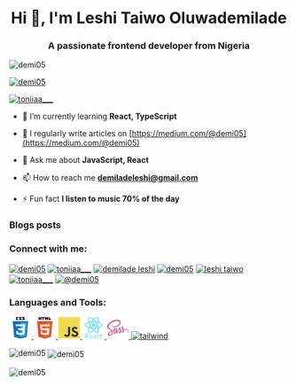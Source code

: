 <h1 align="center">Hi 👋, I'm Leshi Taiwo Oluwademilade</h1>
<h3 align="center">A passionate frontend developer from Nigeria</h3>

<p align="left"> <img src="https://komarev.com/ghpvc/?username=demi05&label=Profile%20views&color=0e75b6&style=flat" alt="demi05" /> </p>

<p align="left"> <a href="https://github.com/ryo-ma/github-profile-trophy"><img src="https://github-profile-trophy.vercel.app/?username=demi05" alt="demi05" /></a> </p>

<p align="left"> <a href="https://twitter.com/toniiaa___" target="blank"><img src="https://img.shields.io/twitter/follow/toniiaa___?logo=twitter&style=for-the-badge" alt="toniiaa___" /></a> </p>

- 🌱 I’m currently learning **React, TypeScript**

- 📝 I regularly write articles on [https://medium.com/@demi05](https://medium.com/@demi05)

- 💬 Ask me about **JavaScript, React**

- 📫 How to reach me **demiladeleshi@gmail.com**

- ⚡ Fun fact **I listen to music 70% of the day**

### Blogs posts
<!-- BLOG-POST-LIST:START -->
<!-- BLOG-POST-LIST:END -->

<h3 align="left">Connect with me:</h3>
<p align="left">
<a href="https://codepen.io/demi05" target="blank"><img align="center" src="https://raw.githubusercontent.com/rahuldkjain/github-profile-readme-generator/master/src/images/icons/Social/codepen.svg" alt="demi05" height="30" width="40" /></a>
<a href="https://twitter.com/toniiaa___" target="blank"><img align="center" src="https://raw.githubusercontent.com/rahuldkjain/github-profile-readme-generator/master/src/images/icons/Social/twitter.svg" alt="toniiaa___" height="30" width="40" /></a>
<a href="https://linkedin.com/in/demilade leshi" target="blank"><img align="center" src="https://raw.githubusercontent.com/rahuldkjain/github-profile-readme-generator/master/src/images/icons/Social/linked-in-alt.svg" alt="demilade leshi" height="30" width="40" /></a>
<a href="https://codesandbox.com/demi05" target="blank"><img align="center" src="https://raw.githubusercontent.com/rahuldkjain/github-profile-readme-generator/master/src/images/icons/Social/codesandbox.svg" alt="demi05" height="30" width="40" /></a>
<a href="https://fb.com/leshi taiwo" target="blank"><img align="center" src="https://raw.githubusercontent.com/rahuldkjain/github-profile-readme-generator/master/src/images/icons/Social/facebook.svg" alt="leshi taiwo" height="30" width="40" /></a>
<a href="https://instagram.com/toniiaa___" target="blank"><img align="center" src="https://raw.githubusercontent.com/rahuldkjain/github-profile-readme-generator/master/src/images/icons/Social/instagram.svg" alt="toniiaa___" height="30" width="40" /></a>
<a href="https://medium.com/@demi05" target="blank"><img align="center" src="https://raw.githubusercontent.com/rahuldkjain/github-profile-readme-generator/master/src/images/icons/Social/medium.svg" alt="@demi05" height="30" width="40" /></a>
</p>

<h3 align="left">Languages and Tools:</h3>
<p align="left"> <a href="https://www.w3schools.com/css/" target="_blank" rel="noreferrer"> <img src="https://raw.githubusercontent.com/devicons/devicon/master/icons/css3/css3-original-wordmark.svg" alt="css3" width="40" height="40"/> </a> <a href="https://www.w3.org/html/" target="_blank" rel="noreferrer"> <img src="https://raw.githubusercontent.com/devicons/devicon/master/icons/html5/html5-original-wordmark.svg" alt="html5" width="40" height="40"/> </a> <a href="https://developer.mozilla.org/en-US/docs/Web/JavaScript" target="_blank" rel="noreferrer"> <img src="https://raw.githubusercontent.com/devicons/devicon/master/icons/javascript/javascript-original.svg" alt="javascript" width="40" height="40"/> </a> <a href="https://reactjs.org/" target="_blank" rel="noreferrer"> <img src="https://raw.githubusercontent.com/devicons/devicon/master/icons/react/react-original-wordmark.svg" alt="react" width="40" height="40"/> </a> <a href="https://sass-lang.com" target="_blank" rel="noreferrer"> <img src="https://raw.githubusercontent.com/devicons/devicon/master/icons/sass/sass-original.svg" alt="sass" width="40" height="40"/> </a> <a href="https://tailwindcss.com/" target="_blank" rel="noreferrer"> <img src="https://www.vectorlogo.zone/logos/tailwindcss/tailwindcss-icon.svg" alt="tailwind" width="40" height="40"/> </a> </p>

<p><img align="left" src="https://github-readme-stats.vercel.app/api/top-langs?username=demi05&show_icons=true&locale=en&layout=compact" alt="demi05" /></p>

<p>&nbsp;<img align="center" src="https://github-readme-stats.vercel.app/api?username=demi05&show_icons=true&locale=en" alt="demi05" /></p>

<p><img align="center" src="https://github-readme-streak-stats.herokuapp.com/?user=demi05&" alt="demi05" /></p>


<!--
**demi05/demi05** is a ✨ _special_ ✨ repository because its `README.md` (this file) appears on your GitHub profile.

Here are some ideas to get you started:

- 🔭 I’m currently working on ...
- 🌱 I’m currently learning ...
- 👯 I’m looking to collaborate on ...
- 🤔 I’m looking for help with ...
- 💬 Ask me about ...
- 📫 How to reach me: ...
- 😄 Pronouns: ...
- ⚡ Fun fact: ...
-->
